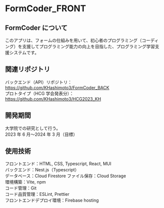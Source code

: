 # FormCoder_FRONT

## FormCoder について

このアプリは、フォームの仕組みを用いて、初心者のプログラミング（コーディング）を支援してプログラミング能力の向上を目指した、プログラミング学習支援システムです。

## 関連リポジトリ

バックエンド（API）リポジトリ：https://github.com/KHashimoto3/FormCoder_BACK  
プロトタイプ（HCG 学会発表分）：https://github.com/KHashimoto3/HCG2023_KH

## 開発期間

大学院での研究として行う。  
2023 年 6 月〜2024 年 3 月（目標）

## 使用技術

フロントエンド：HTML, CSS, Typescript, React, MUI  
バックエンド：Nest.js（Typescript）  
データベース：Cloud Firestore
ファイル保存：Cloud Storage  
環境構築：Vite, npm  
コード管理：Git  
コード品質管理：ESLint, Prettier  
フロントエンドデプロイ環境：Firebase hosting
